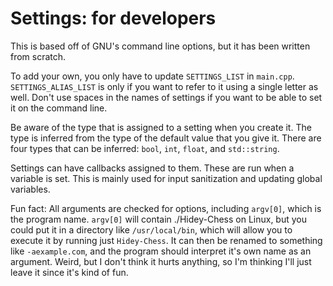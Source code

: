 # Settings: for developers

This is based off of GNU's command line options, but it has been written from scratch.

To add your own, you only have to update `SETTINGS_LIST` in `main.cpp`. `SETTINGS_ALIAS_LIST` is only if you want to refer to it using a single letter as well. Don't use spaces in the names of settings if you want to be able to set it on the command line.

Be aware of the type that is assigned to a setting when you create it. The type is inferred from the type of the default value that you give it. There are four types that can be inferred: `bool`, `int`, `float`, and `std::string`.

Settings can have callbacks assigned to them. These are run when a variable is set. This is mainly used for input sanitization and updating global variables.

Fun fact: All arguments are checked for options, including `argv[0]`, which is the program name. `argv[0]` will contain ./Hidey-Chess on Linux, but you could put it in a directory like `/usr/local/bin`, which will allow you to execute it by running just `Hidey-Chess`. It can then be renamed to something like `-aexample.com`, and the program should interpret it's own name as an argument. Weird, but I don't think it hurts anything, so I'm thinking I'll just leave it since it's kind of fun.
